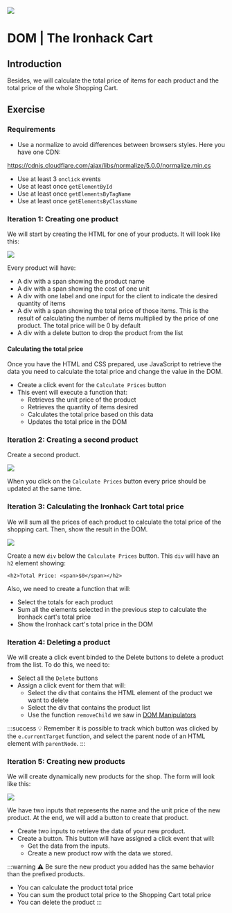 ![](https://i.imgur.com/1QgrNNw.png)

# DOM | The Ironhack Cart

## Introduction

Besides, we will calculate the total price of items for each product and the total price of the whole Shopping Cart.

## Exercise

### Requirements

- Use a normalize to avoid differences between browsers styles. Here you have one CDN:

https://cdnjs.cloudflare.com/ajax/libs/normalize/5.0.0/normalize.min.cs

- Use at least 3 `onclick` events
- Use at least once `getElementById`
- Use at least once `getElementsByTagName`
- Use at least once `getElementsByClassName`

### Iteration 1: Creating one product

We will start by creating the HTML for one of your products. It will look like this:

![](https://i.imgur.com/gDZ1Lj0.png)

Every product will have:
- A div with a span showing the product name
- A div with a span showing the cost of one unit
- A div with one label and one input for the client to indicate the desired quantity of items
- A div with a span showing the total price of those items. This is the result of calculating the number of items multiplied by the price of one product. The total price will be 0 by default
- A div with a delete button to drop the product from the list

#### Calculating the total price

Once you have the HTML and CSS prepared, use JavaScript to retrieve the data you need to calculate the total price and change the value in the DOM.

- Create a click event for the `Calculate Prices` button
- This event will execute a function that:
	* Retrieves the unit price of the product
	* Retrieves the quantity of items desired
	* Calculates the total price based on this data
	* Updates the total price in the DOM

### Iteration 2: Creating a second product

Create a second product.

![](https://i.imgur.com/Fe48iGO.png)

When you click on the `Calculate Prices` button every price should be updated at the same time.

### Iteration 3: Calculating the Ironhack Cart total price

We will sum all the prices of each product to calculate the total price of the shopping cart. Then, show the result in the DOM.

![](https://i.imgur.com/u607NQ0.png)

Create a new `div` below the `Calculate Prices` button. This `div` will have an `h2` element showing:

`<h2>Total Price: <span>$0</span></h2>`

Also, we need to create a function that will:

- Select the totals for each product
- Sum all the elements selected in the previous step to calculate the Ironhack cart's total price
- Show the Ironhack cart's total price in the DOM

### Iteration 4: Deleting a product

We will create a click event binded to the Delete buttons to delete a product from the list. To do this, we need to:

- Select all the `Delete` buttons
- Assign a click event for them that will:
	- Select the div that contains the HTML element of the product we want to delete
	- Select the div that contains the product list
	- Use the function `removeChild` we saw in [DOM Manipulators](https://hackmd.io/MwBgRgHAjATArMAtANjsgxogLAU3QQ0QmQHZlEdgox8BOE9EsAMzCA==)

:::success
:bulb: Remember it is possible to track which button was clicked by the `e.currentTarget` function, and select the parent node of an HTML element with `parentNode`.
:::

### Iteration 5: Creating new products

We will create dynamically new products for the shop. The form will look like this:

![](https://i.imgur.com/FGVUuHt.png)

We have two inputs that represents the name and the unit price of the new product. At the end, we will add a button to create that product.

- Create two inputs to retrieve the data of your new product.
- Create a button. This button will have assigned a click event that will:
	- Get the data from the inputs.
	- Create a new product row with the data we stored.

:::warning
:warning: Be sure the new product you added has the same behavior than the prefixed products.
- You can calculate the product total price
- You can sum the product total price to the Shopping Cart total price
- You can delete the product
:::
